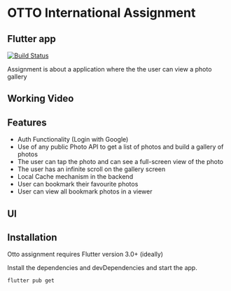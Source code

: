 # OTTO International Assignment
## Flutter app

[![Build Status](https://travis-ci.org/joemccann/dillinger.svg?branch=master)](https://travis-ci.org/joemccann/dillinger)

Assignment is about a application where the the user can view a photo gallery
## Working Video

## Features

- Auth Functionality (Login with Google)
- Use of any public Photo API to get a list of photos and build a gallery of photos
- The user can tap the photo and can see a full-screen view of the photo
- The user has an infinite scroll on the gallery screen
- Local Cache mechanism in the backend
- User can bookmark their favourite photos
- User can view all bookmark photos in a viewer


## UI



## Installation

Otto assignment requires Flutter version 3.0+ (ideally)

Install the dependencies and devDependencies and start the app.

```sh
flutter pub get
```


